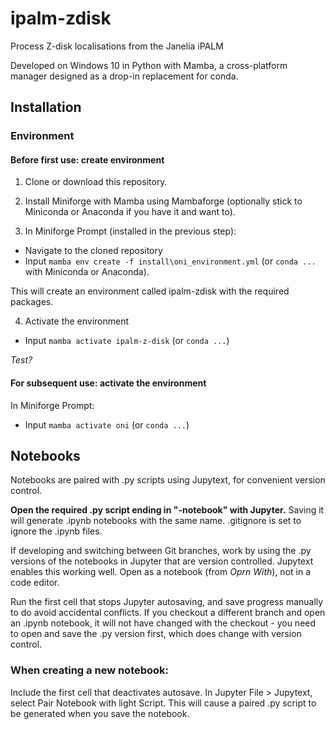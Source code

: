 # ipalm-zdisk
Process Z-disk localisations from the Janelia iPALM

Developed on Windows 10 in Python with Mamba, a cross-platform manager designed as a drop-in replacement for conda.

## Installation

### Environment

#### Before first use: create environment

1. Clone or download this repository.

2. Install Miniforge with Mamba using Mambaforge (optionally stick to Miniconda or Anaconda if you have it and want to).

3. In Miniforge Prompt (installed in the previous step):

  * Navigate to the cloned repository
  * Input `mamba env create -f install\oni_environment.yml` (or `conda ...` with Miniconda or Anaconda).

This will create an environment called ipalm-zdisk with the required packages.

4. Activate the environment

  * Input `mamba activate ipalm-z-disk` (or `conda ...`)

*Test?*

#### For subsequent use: activate the environment

In Miniforge Prompt:

* Input `mamba activate oni` (or `conda ...`)

## Notebooks

Notebooks are paired with .py scripts using Jupytext, for convenient version control.

**Open the required .py script ending in "-notebook" with Jupyter.**
Saving it will generate .ipynb notebooks with the same name. .gitignore is set to ignore the .ipynb files.

If developing and switching between Git branches, work by using the .py versions of the notebooks in Jupyter that are version controlled. Jupytext enables this working well. Open as a notebook (from *Oprn With*), not in a code editor. 

Run the first cell that stops Jupyter autosaving, and save progress manually to do avoid accidental conflicts. If you checkout a different branch and open an .ipynb notebook, it will not have changed with the checkout - you need to open and save the .py version first, which does change with version control.

### When creating a new notebook:
Include the first cell that deactivates autosave.
In Jupyter File > Jupytext, select Pair Notebook with light Script. This will cause a paired .py script to be generated when you save the notebook.
